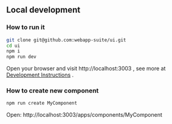 ## Local development

### How to run it

```bash
git clone git@github.com:webapp-suite/ui.git
cd ui
npm i
npm run dev
```

Open your browser and visit http://localhost:3003 , see more at [Development Instructions][dev-instructions-url] .

### How to create new component

```bash
npm run create MyComponent
```

Open: http://localhost:3003/apps/components/MyComponent

[dev-instructions-url]: https://github.com/webapp-suite/ui/wiki/Local-development
